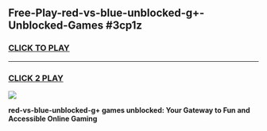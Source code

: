 
## Free-Play-red-vs-blue-unblocked-g+-Unblocked-Games #3cp1z
<h3>
<a href="https://news.freeplayer.one?title=red-vs-blue-unblocked-g+&ref=8M">CLICK TO PLAY</a></h3>
<hr>

<h3>
<a href="https://news.freeplayer.one?title=red-vs-blue-unblocked-g+&ref=8M">CLICK 2 PLAY</a>
  
</h3>

<a href="https://news.freeplayer.one?title=red-vs-blue-unblocked-g+&ref=8M"><img src="https://clearcache.store/games.png"></a>


**red-vs-blue-unblocked-g+ games unblocked: Your Gateway to Fun and Accessible Online Gaming**

